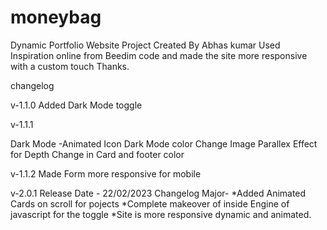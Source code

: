 # moneybag
Dynamic Portfolio Website Project
Created By Abhas kumar
Used Inspiration online from Beedim code and made the site more responsive with a custom touch
Thanks.


<!-- ======================= -->
changelog
<!-- ======================= -->
v-1.1.0
Added Dark Mode toggle

<!-- ======================= -->
v-1.1.1

Dark Mode -Animated Icon
Dark Mode color Change
Image Parallex Effect for Depth
Change in Card and footer color
<!-- ======================= -->

v-1.1.2
Made Form more responsive for mobile

<!-- ======================= -->
v-2.0.1
Release Date - 22/02/2023
Changelog
Major-
*Added Animated Cards on scroll for pojects
*Complete makeover of inside Engine of javascript for the toggle
*Site is more responsive dynamic and animated.
